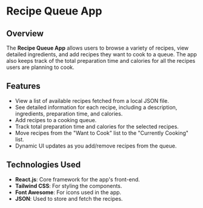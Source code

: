 # Recipe Queue App

## Overview

The **Recipe Queue App** allows users to browse a variety of recipes, view detailed ingredients, and add recipes they want to cook to a queue. The app also keeps track of the total preparation time and calories for all the recipes users are planning to cook.

## Features

- View a list of available recipes fetched from a local JSON file.
- See detailed information for each recipe, including a description, ingredients, preparation time, and calories.
- Add recipes to a cooking queue.
- Track total preparation time and calories for the selected recipes.
- Move recipes from the "Want to Cook" list to the "Currently Cooking" list.
- Dynamic UI updates as you add/remove recipes from the queue.

## Technologies Used

- **React.js**: Core framework for the app's front-end.
- **Tailwind CSS**: For styling the components.
- **Font Awesome**: For icons used in the app.
- **JSON**: Used to store and fetch the recipes.
